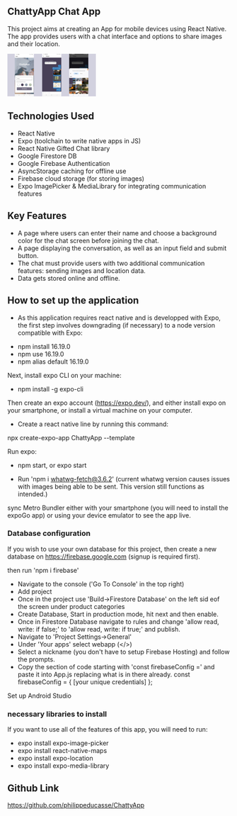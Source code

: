 ## ChattyApp Chat App

This project aims at creating an App for mobile devices using React Native. The app
provides users with a chat interface and options to share images and their
location.

<img src="/assets/Screenshots/chattyApp.jpg" alt= "ChattyApp screen shot" width="200" margin= "0, auto">


## Technologies Used

- React Native
- Expo (toolchain to write native apps in JS)
- React Native Gifted Chat library
- Google Firestore DB
- Google Firebase Authentication
- AsyncStorage caching for offline use
- Firebase cloud storage (for storing images)
- Expo ImagePicker & MediaLibrary for integrating communication features

## Key Features

- A page where users can enter their name and choose a background color for the chat screen
before joining the chat.
- A page displaying the conversation, as well as an input field and submit button.
- The chat must provide users with two additional communication features: sending images
and location data.
- Data gets stored online and offline.

## How to set up the application

* As this application requires react native and is developped with Expo, the first step involves downgrading (if necessary) to a node version compatible with Expo:

- npm install 16.19.0
- npm use 16.19.0
- npm alias default 16.19.0

Next, install expo CLI on your machine: 

- npm install -g expo-cli

Then create an expo account (https://expo.dev/), and either install expo on your smartphone, or install a virtual machine on your computer.

* Create a react native line by running this command:

npx create-expo-app ChattyApp --template

Run expo:

- npm start, or expo start

- Run 'npm i whatwg-fetch@3.6.2' (current whatwg version causes issues with images being able to be sent. This version still functions as intended.)


sync Metro Bundler either with your smartphone (you will need to install the expoGo app) or using your device emulator to see the app live.

### Database configuration

If you wish to use your own database for this project, then create a new database on https://firebase.google.com (signup is required first). 

then run  'npm i firebase'

- Navigate to the console ('Go To Console' in the top right)
- Add project
- Once in the project use 'Build->Firestore Database' on the left sid eof the screen under product categories
- Create Database, Start in production mode, hit next and then enable.
- Once in Firestore Database navigate to rules and change 'allow read, write: if false;' to 'allow read, write: if true;' and publish.
- Navigate to 'Project Settings->General'
- Under 'Your apps' select webapp (</>)
- Select a nickname (you don't have to setup Firebase Hosting) and follow the prompts.
- Copy the section of code starting with 'const firebaseConfig =' and paste it into App.js replacing what is in there already.
const firebaseConfig = {
    [your unique credentials]
  };

Set up Android Studio

### necessary libraries to install

If you want to use all of the features of this app, you will need to run:

- expo install expo-image-picker
- expo install react-native-maps
- expo install expo-location
- expo install expo-media-library
   
## Github Link

https://github.com/philippeducasse/ChattyApp